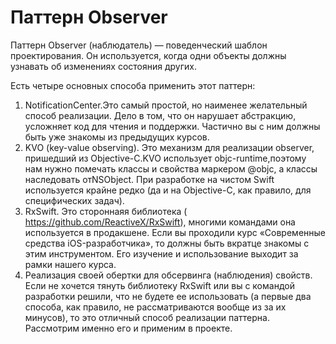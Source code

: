 # Паттерн Observer

Паттерн ​Observer (наблюдатель) — поведенческий шаблон проектирования. Он используется, когда одни объекты должны узнавать об изменениях состояния других.

Есть четыре основных способа применить этот паттерн:
1. NotificationCenter.​Это самый простой, но наименее желательный способ реализации. Дело в том, что он нарушает абстракцию, усложняет код для чтения и поддержки. Частично вы с ним должны быть уже знакомы из предыдущих курсов.
2. KVO (key-value observing). Это механизм для реализации ​observer,​ пришедший из Objective-C.​​KVO использует ​objc-runtime,​поэтому нам нужно помечать классы и свойства маркером ​@objc,​ а классы наследовать от ​NSObject.​ При разработке на чистом ​Swift используется крайне редко (да и на Objective-C, как правило, для специфических задач).
3. RxSwift. ​Это стороннаяя библиотека (​https://github.com/ReactiveX/RxSwift)​, многими командами она используется в продакшене. Если вы проходили курс «Современные средства iOS-разработчика», то должны быть вкратце знакомы с этим инструментом. Его изучение и использование выходит за рамки нашего курса.
4. Реализация своей обертки для обсервинга (наблюдения) свойств. ​Если не хочется тянуть библиотеку ​RxSwift или вы с командой разработки решили, что не будете ее использовать (а первые два способа, как правило, не рассматриваются вообще из за их минусов), то это отличный способ реализации паттерна. Рассмотрим именно его и применим в проекте.
